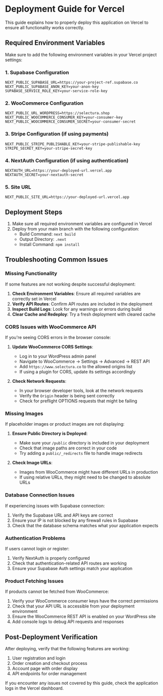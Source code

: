 # Deployment Guide for Vercel

This guide explains how to properly deploy this application on Vercel to ensure all functionality works correctly.

## Required Environment Variables

Make sure to add the following environment variables in your Vercel project settings:

### 1. Supabase Configuration
```
NEXT_PUBLIC_SUPABASE_URL=https://your-project-ref.supabase.co
NEXT_PUBLIC_SUPABASE_ANON_KEY=your-anon-key
SUPABASE_SERVICE_ROLE_KEY=your-service-role-key
```

### 2. WooCommerce Configuration
```
NEXT_PUBLIC_URL_WORDPRESS=https://selectura.shop
NEXT_PUBLIC_WOOCOMMERCE_CONSUMER_KEY=your-consumer-key
NEXT_PUBLIC_WOOCOMMERCE_CONSUMER_SECRET=your-consumer-secret
```

### 3. Stripe Configuration (if using payments)
```
NEXT_PUBLIC_STRIPE_PUBLISHABLE_KEY=your-stripe-publishable-key
STRIPE_SECRET_KEY=your-stripe-secret-key
```

### 4. NextAuth Configuration (if using authentication)
```
NEXTAUTH_URL=https://your-deployed-url.vercel.app
NEXTAUTH_SECRET=your-nextauth-secret
```

### 5. Site URL
```
NEXT_PUBLIC_SITE_URL=https://your-deployed-url.vercel.app
```

## Deployment Steps

1. Make sure all required environment variables are configured in Vercel
2. Deploy from your main branch with the following configuration:
   - Build Command: `next build`
   - Output Directory: `.next`
   - Install Command: `npm install`

## Troubleshooting Common Issues

### Missing Functionality
If some features are not working despite successful deployment:

1. **Check Environment Variables**: Ensure all required variables are correctly set in Vercel
2. **Verify API Routes**: Confirm API routes are included in the deployment
3. **Inspect Build Logs**: Look for any warnings or errors during build
4. **Clear Cache and Redeploy**: Try a fresh deployment with cleared cache

### CORS Issues with WooCommerce API
If you're seeing CORS errors in the browser console:

1. **Update WooCommerce CORS Settings**:
   - Log in to your WordPress admin panel
   - Navigate to WooCommerce → Settings → Advanced → REST API
   - Add `https://www.selectura.co` to the allowed origins list
   - If using a plugin for CORS, update its settings accordingly

2. **Check Network Requests**:
   - In your browser developer tools, look at the network requests
   - Verify the `Origin` header is being sent correctly
   - Check for preflight OPTIONS requests that might be failing

### Missing Images
If placeholder images or product images are not displaying:

1. **Ensure Public Directory is Deployed**:
   - Make sure your `/public` directory is included in your deployment
   - Check that image paths are correct in your code
   - Try adding a `public/_redirects` file to handle image redirects

2. **Check Image URLs**:
   - Images from WooCommerce might have different URLs in production
   - If using relative URLs, they might need to be changed to absolute URLs

### Database Connection Issues
If experiencing issues with Supabase connection:

1. Verify the Supabase URL and API keys are correct
2. Ensure your IP is not blocked by any firewall rules in Supabase
3. Check that the database schema matches what your application expects

### Authentication Problems
If users cannot login or register:

1. Verify NextAuth is properly configured
2. Check that authentication-related API routes are working
3. Ensure your Supabase Auth settings match your application

### Product Fetching Issues
If products cannot be fetched from WooCommerce:

1. Verify your WooCommerce consumer keys have the correct permissions
2. Check that your API URL is accessible from your deployment environment
3. Ensure the WooCommerce REST API is enabled on your WordPress site
4. Add console logs to debug API requests and responses

## Post-Deployment Verification

After deploying, verify that the following features are working:

1. User registration and login
2. Order creation and checkout process
3. Account page with order display
4. API endpoints for order management

If you encounter any issues not covered by this guide, check the application logs in the Vercel dashboard.